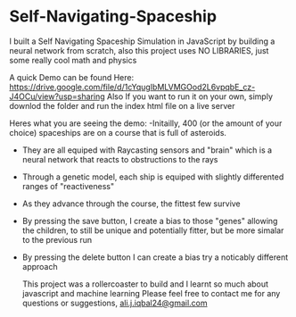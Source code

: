 # Self-Navigating-Spaceship
I built a Self Navigating Spaceship Simulation in JavaScript by building a neural network from scratch, also this project uses NO LIBRARIES, just some really cool math and physics

A quick Demo can be found Here: https://drive.google.com/file/d/1cYqugIbMLVMGOod2L6vpqbE_cz-J4OCu/view?usp=sharing
Also If you want to run it on your own, simply downlod the folder and run the index html file on a live server

Heres what you are seeing the demo:
-Initailly, 400 (or the amount of your choice) spaceships are on a course that is full of asteroids. 
- They are all equiped with Raycasting sensors and "brain" which is a neural network that reacts to obstructions to the rays
- Through a genetic model, each ship is equiped with slightly differented ranges of "reactiveness"
- As they advance through the course, the fittest few survive
- By pressing the save button, I create a bias to those "genes" allowing the children, to still be unique and potentially fitter, but be more simalar to the previous run
- By pressing the delete button I can create a bias try a noticably different approach

  This project was a rollercoaster to build and I learnt so much about javascript and machine learning
  Please feel free to contact me for any questions or suggestions, ali.j.iqbal24@gmail.com





